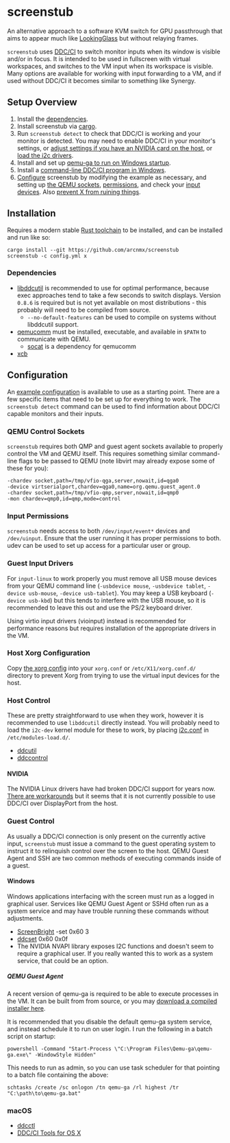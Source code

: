 # screenstub

An alternative approach to a software KVM switch for GPU passthrough that aims
to appear much like [LookingGlass](https://github.com/gnif/LookingGlass) but
without relaying frames.

`screenstub` uses [DDC/CI](https://en.wikipedia.org/wiki/Display_Data_Channel)
to switch monitor inputs when its window is visible and/or in focus. It is
intended to be used in fullscreen with virtual workspaces, and switches to the
VM input when its workspace is visible. Many options are available for working
with input forwarding to a VM, and if used without DDC/CI it becomes similar to
something like Synergy.

## Setup Overview

1. Install the [dependencies](#dependencies).
2. Install screenstub via [cargo](#installation).
3. Run `screenstub detect` to check that DDC/CI is working and your monitor
   is detected. You may need to enable DDC/CI in your monitor's settings, or
   [adjust settings if you have an NVIDIA card on the host](#nvidia), or [load
   the i2c drivers](#host-control).
4. Install and set up [qemu-ga to run on Windows startup](#qemu-guest-agent).
5. Install a [command-line DDC/CI program in Windows](#windows).
6. [Configure](#configuration) screenstub by modifying the example as necessary,
   and setting up [the QEMU sockets](#qemu-control-sockets), [permissions](#input-permissions),
   and check your [input devices](#guest-input-drivers). Also [prevent X from
   ruining things](#host-xorg-configuration).

## Installation

Requires a modern stable [Rust toolchain](https://www.rust-lang.org/en-US/install.html)
to be installed, and can be installed and run like so:

    cargo install --git https://github.com/arcnmx/screenstub
    screenstub -c config.yml x

### Dependencies

- [libddcutil](http://www.ddcutil.com/) is recommended to use for optimal
performance, because exec approaches tend to take a few seconds to switch displays.
Version `0.8.6` is required but is not yet available on most distributions -
this probably will need to be compiled from source.
  - `--no-default-features` can be used to compile on systems without libddcutil
    support.
- [qemucomm](https://github.com/arcnmx/qemucomm/blob/master/qemucomm) must be
  installed, executable, and available in `$PATH` to communicate with QEMU.
  - [socat](http://www.dest-unreach.org/socat/) is a dependency for qemucomm
- [xcb](https://xcb.freedesktop.org/)


## Configuration

An [example configuration](samples/config.yml) is available to use as a starting
point. There are a few specific items that need to be set up for everything to
work. The `screenstub detect` command can be used to find information about
DDC/CI capable monitors and their inputs.

### QEMU Control Sockets

`screenstub` requires both QMP and guest agent sockets available to properly
control the VM and QEMU itself. This requires something similar command-line flags
to be passed to QEMU (note libvirt may already expose some of these for you):

    -chardev socket,path=/tmp/vfio-qga,server,nowait,id=qga0
    -device virtserialport,chardev=qga0,name=org.qemu.guest_agent.0
    -chardev socket,path=/tmp/vfio-qmp,server,nowait,id=qmp0
    -mon chardev=qmp0,id=qmp,mode=control

### Input Permissions

`screenstub` needs access to both `/dev/input/event*` devices and `/dev/uinput`.
Ensure that the user running it has proper permissions to both. udev can be used
to set up access for a particular user or group.

### Guest Input Drivers

For `input-linux` to work properly you must remove all USB mouse devices from
your QEMU command line (`-usbdevice mouse`, `-usbdevice tablet`, `-device usb-mouse`, `-device usb-tablet`).
You may keep a USB keyboard (`-device usb-kbd`) but this tends to interfere with
the USB mouse, so it is recommended to leave this out and use the PS/2 keyboard
driver.

Using virtio input drivers (vioinput) instead is recommended for performance
reasons but requires installation of the appropriate drivers in the VM.

### Host Xorg Configuration

Copy [the xorg config](samples/xorg.conf.d/30-screenstub.conf) into your
`xorg.conf` or `/etc/X11/xorg.conf.d/` directory to prevent Xorg from trying to
use the virtual input devices for the host.

### Host Control

These are pretty straightforward to use when they work, however it is recommended
to use `libddcutil` directly instead. You will probably need to load the `i2c-dev`
kernel module for these to work, by placing [i2c.conf](samples/modules-load.d/i2c.conf)
in `/etc/modules-load.d/`.

- [ddcutil](http://www.ddcutil.com/)
- [ddccontrol](https://github.com/ddccontrol/ddccontrol)

#### NVIDIA

The NVIDIA Linux drivers have had broken DDC/CI support for years now.
[There are workarounds](http://www.ddcutil.com/nvidia/) but it seems that it is
not currently possible to use DDC/CI over DisplayPort from the host.


### Guest Control

As usually a DDC/CI connection is only present on the currently active input,
`screenstub` must issue a command to the guest operating system to instruct it
to relinquish control over the screen to the host. QEMU Guest Agent and SSH are
two common methods of executing commands inside of a guest.

#### Windows

Windows applications interfacing with the screen must run as a logged in
graphical user. Services like QEMU Guest Agent or SSHd often run as a system
service and may have trouble running these commands without adjustments.

- [ScreenBright](http://www.overclock.net/forum/44-monitors-displays/1262322-guide-display-control-via-windows-brightness-contrast-etc-ddc-ci.html) -set 0x60 3
- [ddcset](https://github.com/arcnmx/ddcset-c) 0x60 0x0f
- The NVIDIA NVAPI library exposes I2C functions and doesn't seem to require a
graphical user. If you really wanted this to work as a system service, that
could be an option.

##### QEMU Guest Agent

A recent version of qemu-ga is required to be able to execute processes in the
VM. It can be built from from source, or you may [download a compiled installer
here](https://github.com/arcnmx/aur-qemu-guest-agent-windows/releases).

It is recommended that you disable the default qemu-ga system service, and
instead schedule it to run on user login. I run the following in a batch script
on startup:

    powershell -Command "Start-Process \"C:\Program Files\Qemu-ga\qemu-ga.exe\" -WindowStyle Hidden"

This needs to run as admin, so you can use task scheduler for that pointing to
a batch file containing the above:

    schtasks /create /sc onlogon /tn qemu-ga /rl highest /tr "C:\path\to\qemu-ga.bat"

### macOS

- [ddcctl](https://github.com/kfix/ddcctl)
- [DDC/CI Tools for OS X](https://github.com/jontaylor/DDC-CI-Tools-for-OS-X)
